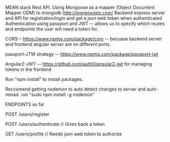MEAN stack Rest API.
Using Mongoose as a mapper (Object Document Mapper ODM) to mongodb http://mongoosejs.com/
Backend express server and API for registration/login and get a json web token when authenticated
Authentication using passport and JWT -- allows us to specify which routes and endpoints the user will need a token for.

CORS-- https://www.npmjs.com/package/cors -- becuase backend server and frontend angular server are on different ports.

passport-JTW strategy -- https://www.npmjs.com/package/passport-jwt

Angular2-JWT -- https://github.com/auth0/angular2-jwt for managing tokens in the frontend

Run "npm install" to install packages.

Reccomend getting nodemon to auto detect changes to server and auto-reload. run "sudo npm install -g nodemon"

ENDPOINTS so far

POST /users/register

POST /users/authenticate   // Gives back a token

GET /users/profile         // Needs json web token to authorize
